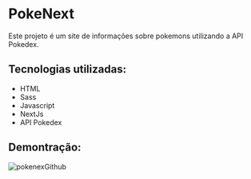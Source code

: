 # PokeNext

Este projeto é um site de informações sobre pokemons utilizando a API Pokedex.

## Tecnologias utilizadas:
+ HTML
+ Sass
+ Javascript
+ NextJs
+ API Pokedex

## Demontração:

![pokenexGithub](https://user-images.githubusercontent.com/92190292/197013245-01598508-c385-44ee-84b6-b39d283d07fe.gif)
